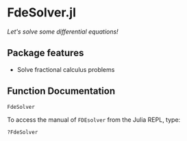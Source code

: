 # FdeSolver.jl

*Let's solve some differential equations!*

## Package features
- Solve fractional calculus problems

## Function Documentation
```@docs
FdeSolver
```

To access the manual of `FDEsolver` from the Julia REPL, type:
```julia
?FdeSolver
```
